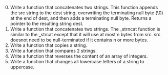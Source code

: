 0. Write a function that concatenates two strings. This function appends the src string to the dest string, overwriting the terminating null byte (\0) at the end of dest, and then adds a terminating null byte. Returns a pointer to the resulting string dest.
1. Write a function that concatenates two strings. The _strncat function is similar to the _strcat except that it will use at most n bytes from src. src doesnot need to be null-terminated if it contains n or more bytes.
2. Write a function that copies a string.
3. Write a function that compares 2 strings.
4. Write a function that reverses the content of an array of integers.
5. Write a function that changes all lowercase letters of a string to uppercase.
